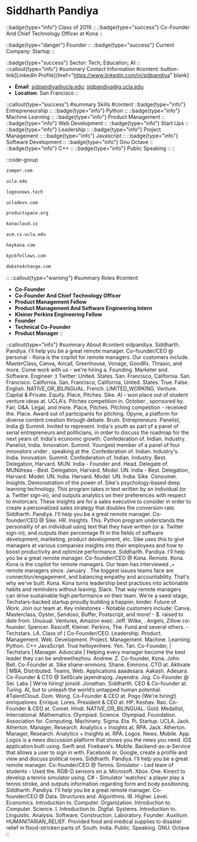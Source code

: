 # Siddharth Pandiya
::badge{type="info"}
Class of 2019
::
::badge{type="success"}
Co-Founder And Chief Technology Officer at Kona
::

::badge{type="danger"}
Founder
::
::badge{type="success"}
Current Company: Startup
::

::badge{type="success"}
Sector: Tech; Education; AI
::
::callout{type="info"}
#summary
Contact Information
#content
:button-link[LinkedIn Profile]{href="https://www.linkedin.com/in/sidpandiya" blank}
- **Email**: sidpandiya@ucla.edu; sidpandiya@g.ucla.edu
- **Location**: San Francisco
::

::callout{type="success"}
#summary
Skills
#content
::badge{type="info"}
Entrepreneurship
::
::badge{type="info"}
Python
::
::badge{type="info"}
Machine Learning
::
::badge{type="info"}
Product Management
::
::badge{type="info"}
Web Development
::
::badge{type="info"}
Start Ups
::
::badge{type="info"}
Leadership
::
::badge{type="info"}
Project Management
::
::badge{type="info"}
Javascript
::
::badge{type="info"}
Software Development
::
::badge{type="info"}
Gnu Octave
::
::badge{type="info"}
C++
::
::badge{type="info"}
Public Speaking
::
::

::code-group
```bash [Zumper]
zumper.com
```
```bash [University of California, Los Angeles (UCLA)]
ucla.edu
```
```bash [Logos]
logosnews.tech
```
```bash [UCLA DevX]
ucladevx.com
```
```bash [Product Space]
productspace.org
```
```bash [KONA Cloud]
konacloud.io
```
```bash [ACM at UCLA]
acm.cs.ucla.edu
```
```bash [Kona]
heykona.com
```
```bash [Kpcb Fellows Program]
kpcbfellows.com
```
```bash [Debate For Changes]
debate4change.com
```
::
::callout{type="warning"}
#summary
Roles
#content
- **Co-Founder**
- **Co-Founder And Chief Technology Officer**
- **Product Management Fellow**
- **Product Management And Software Engineering Intern**
- **Kleiner Perkins Engineering Fellow**
- **Founder**
- **Technical Co-Founder**
- **Product Manager**
::

::callout{type="info"}
#summary
About
#content
sidpandiya. Siddharth. Pandiya. I'll help you be a great remote manager. Co-founder/CEO @ personal - Kona is the copilot for remote managers. Our customers include. MasterClass, Canva, Aircall, Greenhouse, Vonage, GoodRx, Thrasio, and more. Come work with us - we're hiring a. Founding. Marketer and. Software. Engineer :) Twitter: United. States. San. Francisco, California. San. Francisco. California. San. Francisco, California, United. States. True. False. English. NATIVE_OR_BILINGUAL. French. LIMITED_WORKING. Venture. Capital & Private. Equity. Place, Pitches. Sike. AI - won place out of student venture ideas at. UCLA's. Pitches competition in. October , sponsored by. Fair, O&A. Legal, and more. Place, Pitches. Pitching competition - received the. Place. Award out of participants for pitching. Opyne, a platform for diverse content creation through debate. Bruin. Entrepreneurs. Panelist, India @ Summit. Invited to represent. India's youth as part of a panel of serial entrepreneurs and politicians, in order to discuss the roadmap for the next years of. India's economic growth. Confederation of. Indian. Industry. Panelist, India. Innovation. Summit. Youngest member of a panel of four innovators under , speaking at the. Confederation of. Indian. Industry's. India. Innovation. Summit. Confederation of. Indian. Industry. Best. Delegation, Harvard. MUN. India - Founder and. Head. Delegate of. MUNdreas - Best. Delegation, Harvard. Model. UN. India - Best. Delegation, Harvard. Model. UN. India. Harvard. Model. UN. India. Sike. Consumer. Insights. Demonstration of the power of. Sike's psychology-based deep learning technology. This program takes in text written by an individual (or a. Twitter sign-in), and outputs analytics on their preferences with respect to motorcars. These insights are for a sales executive to consider in order to create a personalized sales strategy that doubles the conversion rate. Siddharth. Pandiya. I'll help you be a great remote manager. Co-founder/CEO @ Sike. HR. Insights. This. Python program understands the personality of an individual using text that they have written (or a. Twitter sign-in), and outputs their percentage fit in the fields of software development, marketing, product development, etc. Sike uses this to give managers at various companies insights into their employees and how to boost productivity and optimize performance. Siddharth. Pandiya. I'll help you be a great remote manager. Co-founder/CEO @ Kona. Remote. Kona. Kona is the copilot for remote managers. Our team has interviewed ,+ remote managers since. January . The biggest issues teams face are connection/engagement, and balancing empathy and accountability. That's why we've built. Kona. Kona turns leadership best practices into actionable habits and reminders without leaving. Slack. That way remote managers can drive sustainable high performance on their team. We're a seed-stage, Techstars-backed startup proudly building a happier, kinder. Future of. Work. Join our team at. Key milestones - Notable customers include: Canva, Masterclass, Oyster, Sendoso, Buffer, Postscript, and more! - $. raised to date from. Unusual. Ventures, Amazon exec. Jeff. Wilke, . Angels, Zillow co-founder. Spencer. Rascoff, Kleiner. Perkins, The. Fund and several others. - Techstars. LA. Class of ( Co-Founder/CEO. Leadership. Product. Management. Web. Development. Project. Management. Machine. Learning. Python. C++ JavaScript. True helloyenhere. Yen. Tan. Co-Founder, | Techstars | Manager. Advocate | Helping every manager become the best leader they can be andrewthezhou. Andrew. Z. Co-founder, Kona. John. Bell. Co-Founder at. Sike shane-emmons. Shane. Emmons. CTO at. Aktivate | MBA, Distributed. Teams, Web. Applications aaadesara. Aakash. Adesara. Co-Founder & CTO @ SellScale jayendrajog. Jayendra. Jog. Co-Founder @ Sei. Labs | We're hiring! jonsid. Jonathan. Siddharth. CEO & Co-founder at. Turing. AI, but to unleash the world’s untapped human potential. #TalentCloud. Dom. Wong. Co-Founder & CEO at. Pogo (We're hiring!) enriquelores. Enrique. Lores. President & CEO at. HP. Keshav. Rao. Co-Founder & CEO at. Comet. Hindi. NATIVE_OR_BILINGUAL. Gold. Medallist, International. Mathematics. Olympiad. Science. Olympiad. Foundation. Association for. Computing. Machinery. Sigma. Eta. Pi. Startup. UCLA. Jack. Atherton. Manager, Research. Analytics + Insights at. RPA. Jack. Atherton. Manager, Research. Analytics + Insights at. RPA. Logos. News. Mobile. App. Logos is a news discussion platform that shows you the news you need. iOS application built using. Swift and. Firebase's. Mobile. Backend-as-a-Service that allows a user to sign in with. Facebook or. Google, create a profile and view and discuss political news. Siddharth. Pandiya. I'll help you be a great remote manager. Co-founder/CEO @ Tennis. Simulator - Led team of students - Used the. RGB-D sensors on a. Microsoft. Xbox. One. Kinect to develop a tennis simulator using. C# - Simulator 'watches' a player play a tennis stroke, and outputs information regarding form and body positioning. Siddharth. Pandiya. I'll help you be a great remote manager. Co-founder/CEO @ Data. Structures and. Algorithms. IB. Higher. Level. Economics. Introduction to. Computer. Organization. Introduction to. Computer. Science. I. Introduction to. Digital. Systems. Introduction to. Linguistic. Analysis. Software. Construction. Laboratory. Founder. Auxilium. HUMANITARIAN_RELIEF. Provided food and medical supplies to disaster relief in flood-stricken parts of. South. India. Public. Speaking. GNU. Octave
::
